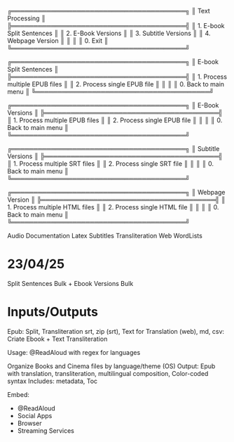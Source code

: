 ╔════════════════════════════════════════╗
║ Text Processing ║
╠════════════════════════════════════════╣
║ 1. E-book Split Sentences ║
║ 2. E-Book Versions ║
║ 3. Subtitle Versions ║
║ 4. Webpage Version ║
║ ║
║ 0. Exit ║
╚════════════════════════════════════════╝

╔════════════════════════════════════════╗
║ E-book Split Sentences ║
╠════════════════════════════════════════╣
║ 1. Process multiple EPUB files ║
║ 2. Process single EPUB file ║
║ ║
║ 0. Back to main menu ║
╚════════════════════════════════════════╝

╔════════════════════════════════════════╗
║ E-Book Versions ║
╠════════════════════════════════════════╣
║ 1. Process multiple EPUB files ║
║ 2. Process single EPUB file ║
║ ║
║ 0. Back to main menu ║
╚════════════════════════════════════════╝

╔════════════════════════════════════════╗
║ Subtitle Versions ║
╠════════════════════════════════════════╣
║ 1. Process multiple SRT files ║
║ 2. Process single SRT file ║
║ ║
║ 0. Back to main menu ║
╚════════════════════════════════════════╝

╔════════════════════════════════════════╗
║ Webpage Version ║
╠════════════════════════════════════════╣
║ 1. Process multiple HTML files ║
║ 2. Process single HTML file ║
║ ║
║ 0. Back to main menu ║
╚════════════════════════════════════════╝

Audio
Documentation
Latex
Subtitles
Transliteration
Web
WordLists

# 23/04/25

Split Sentences Bulk + Ebook Versions Bulk

# Inputs/Outputs

Epub: Split, Transliteration
srt, zip (srt), Text for Translation (web), md, csv: Criate Ebook + Text Transliteration

Usage: @ReadAloud with regex for languages

Organize Books and Cinema files by language/theme (OS)
Output: Epub with translation, transliteration, multilingual composition, Color-coded syntax
Includes: metadata, Toc

Embed:

- @ReadAloud
- Social Apps
- Browser
- Streaming Services
